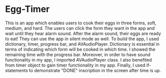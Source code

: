 # Egg-Timer

This is an app which enables users to cook their eggs in three forms, soft, medium, and hard. The users can click the form they want in the app and wait until they hear alarm sound. After the alarm sound, their eggs are ready to eat! They can use the app in silent mode as well. To build the app, I used dictionary, timer, progress bar, and AVAudioPlayer. Dictionary is essential in terms of indicating which form will be cooked in which time. I showed the remaining time with the progress bar. Moreover, in order to have sound functionality in my app, I imported AVAudioPlayer class. I also benefited from timer object to gain timer functionality in my app. Finally, I used if-statements to demonstrate "DONE" inscription in the screen after time is up.
